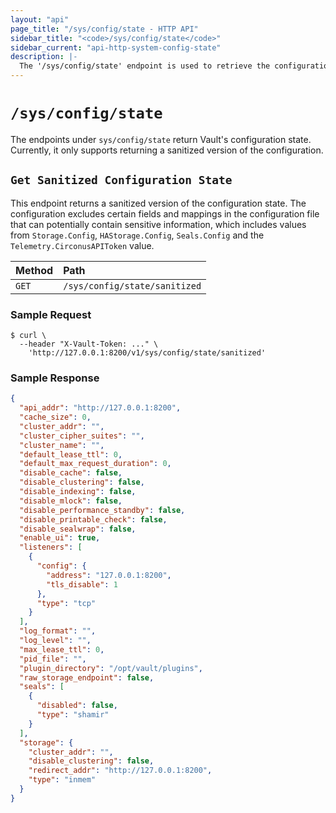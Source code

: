 ```yaml
---
layout: "api"
page_title: "/sys/config/state - HTTP API"
sidebar_title: "<code>/sys/config/state</code>"
sidebar_current: "api-http-system-config-state"
description: |-
  The '/sys/config/state' endpoint is used to retrieve the configuration state.
---
```


# `/sys/config/state`

The endpoints under `sys/config/state` return Vault's configuration state.
Currently, it only supports returning a sanitized version of the configuration.

## `Get Sanitized Configuration State`

This endpoint returns a sanitized version of the configuration state. The
configuration excludes certain fields and mappings in the configuration file
that can potentially contain sensitive information, which includes values from
`Storage.Config`, `HAStorage.Config`, `Seals.Config` and the
`Telemetry.CirconusAPIToken` value.

| Method | Path                          |
|:-------|:------------------------------|
| `GET`  | `/sys/config/state/sanitized` |


### Sample Request

```
$ curl \
  --header "X-Vault-Token: ..." \
    'http://127.0.0.1:8200/v1/sys/config/state/sanitized'
```

### Sample Response

```json
{
  "api_addr": "http://127.0.0.1:8200",
  "cache_size": 0,
  "cluster_addr": "",
  "cluster_cipher_suites": "",
  "cluster_name": "",
  "default_lease_ttl": 0,
  "default_max_request_duration": 0,
  "disable_cache": false,
  "disable_clustering": false,
  "disable_indexing": false,
  "disable_mlock": false,
  "disable_performance_standby": false,
  "disable_printable_check": false,
  "disable_sealwrap": false,
  "enable_ui": true,
  "listeners": [
    {
      "config": {
        "address": "127.0.0.1:8200",
        "tls_disable": 1
      },
      "type": "tcp"
    }
  ],
  "log_format": "",
  "log_level": "",
  "max_lease_ttl": 0,
  "pid_file": "",
  "plugin_directory": "/opt/vault/plugins",
  "raw_storage_endpoint": false,
  "seals": [
    {
      "disabled": false,
      "type": "shamir"
    }
  ],
  "storage": {
    "cluster_addr": "",
    "disable_clustering": false,
    "redirect_addr": "http://127.0.0.1:8200",
    "type": "inmem"
  }
}
```